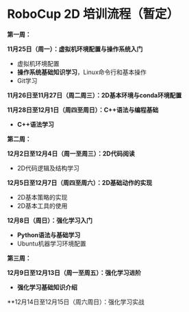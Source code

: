 # RoboCup 2D 培训流程（暂定）

**第一周：**

**11月25日（周一）：虚拟机环境配置与操作系统入门**

- 虚拟机环境配置
- **操作系统基础知识学习**，Linux命令行和基本操作
- Git学习

**11月26日至11月27日（周二周三）：2D基本环境与conda环境配置**

**11月28日至12月1日（周四至周日）：C++语法与编程基础**

- **C++语法学习**


**第二周：**

**12月2日至12月4日（周一至周三）：2D代码阅读**

- 2D代码逻辑及结构学习

**12月5日至12月7日（周四至周六）：2D基础动作的实现**

- 2D基本策略的实现
- 2D基本工具的使用

**12月8日（周日）：强化学习入门**

- **Python语法与基础学习**
- Ubuntu机器学习环境配置


**第三周：**

**12月9日至12月13日（周一至周五）：强化学习进阶**

- **强化学习基础知识介绍**

**12月14日至12月15日（周六周日）：强化学习实战